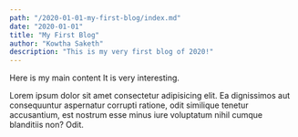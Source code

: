 ```yaml
---
path: "/2020-01-01-my-first-blog/index.md"
date: "2020-01-01"
title: "My First Blog"
author: "Kowtha Saketh"
description: "This is my very first blog of 2020!"
---
```


Here is my main content
It is very interesting.

Lorem ipsum dolor sit amet consectetur adipisicing elit. Ea dignissimos
aut consequuntur aspernatur corrupti ratione, odit similique tenetur
accusantium, est nostrum esse minus iure voluptatum nihil cumque
blanditiis non? Odit.
